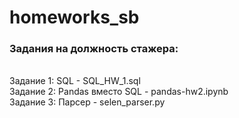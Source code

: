 # homeworks_sb
### Задания на должность стажера:
<br>
Задание 1: SQL - SQL_HW_1.sql
<br>
Задание 2: Pandas вместо SQL - pandas-hw2.ipynb
<br>
Задание 3: Парсер - selen_parser.py
